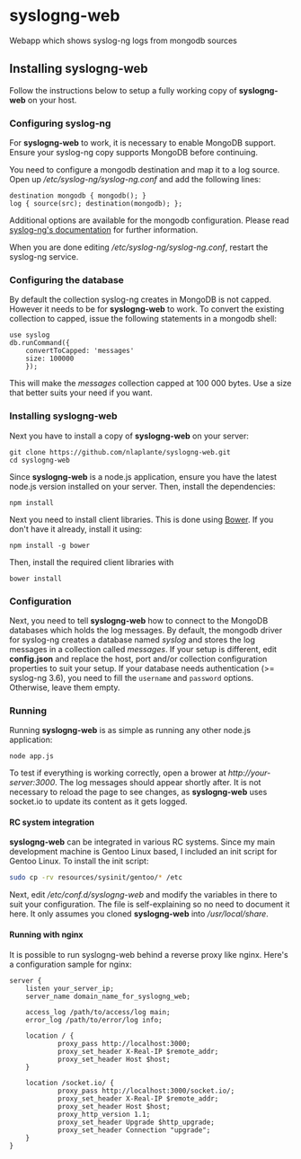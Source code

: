 # syslogng-web

Webapp which shows syslog-ng logs from mongodb sources

## Installing syslogng-web

Follow the instructions below to setup a fully working copy of **syslogng-web** on your host.

### Configuring syslog-ng

For **syslogng-web** to work, it is necessary to enable MongoDB support. Ensure your syslog-ng copy
supports MongoDB before continuing.

You need to configure a mongodb destination and map it to a log source. Open up */etc/syslog-ng/syslog-ng.conf* 
and add the following lines:

```
destination mongodb { mongodb(); }
log { source(src); destination(mongodb); };
```

Additional options are available for the mongodb configuration. Please read 
[syslog-ng's documentation](https://www.balabit.com/sites/default/files/documents/syslog-ng-ose-3.3-guides/en/syslog-ng-ose-v3.3-guide-admin-en/html/configuring_destinations_mongodb.html) 
for further information.

When you are done editing */etc/syslog-ng/syslog-ng.conf*, restart the syslog-ng service.

### Configuring the database

By default the collection syslog-ng creates in MongoDB is not capped. However it needs to be for **syslogng-web** to work. To
convert the existing collection to capped, issue the following statements in a mongodb shell:

```
use syslog
db.runCommand({
    convertToCapped: 'messages'
    size: 100000
    });
```

This will make the *messages* collection capped at 100 000 bytes. Use a size that better suits your need if you want.

### Installing syslogng-web

Next you have to install a copy of **syslogng-web** on your server:

```
git clone https://github.com/nlaplante/syslogng-web.git
cd syslogng-web
```

Since **syslogng-web** is a node.js application, ensure you have the latest node.js version installed on your server. Then,
install the dependencies:

```
npm install
```

Next you need to install client libraries. This is done using [Bower](https://github.com/bower/bower). 
If you don't have it already, install it using:

```
npm install -g bower
```

Then, install the required client libraries with

```
bower install
```

### Configuration

Next, you need to tell **syslogng-web** how to connect to the MongoDB databases which holds the log messages. 
By default, the mongodb driver for syslog-ng creates a database named *syslog* and stores the log messages
in a collection called *messages*. If your setup is different, edit **config.json** and replace the host, 
port and/or collection configuration properties to suit your setup. If your database needs authentication (>= syslog-ng 3.6),
you need to fill the `username` and `password` options. Otherwise, leave them empty.

### Running

Running **syslogng-web** is as simple as running any other node.js application:

```
node app.js
```

To test if everything is working correctly, open a brower at *http://your-server:3000*. The log messages should appear 
shortly after. It is not necessary to reload the page to see changes, as **syslogng-web** uses socket.io to update
its content as it gets logged.

#### RC system integration

**syslogng-web** can be integrated in various RC systems. Since my main development machine is Gentoo Linux based,
I included an init script for Gentoo Linux. To install the init script:

```bash
sudo cp -rv resources/sysinit/gentoo/* /etc
```

Next, edit */etc/conf.d/syslogng-web* and modify the variables in there to suit your configuration. The file is
self-explaining so no need to document it here. It only assumes you cloned **syslogng-web** into */usr/local/share*.

#### Running with nginx

It is possible to run syslogng-web behind a reverse proxy like nginx. Here's a configuration sample for nginx:

```
server {
    listen your_server_ip;
    server_name domain_name_for_syslogng_web;

    access_log /path/to/access/log main;
    error_log /path/to/error/log info;

    location / {
            proxy_pass http://localhost:3000;
            proxy_set_header X-Real-IP $remote_addr;
            proxy_set_header Host $host;
    }

    location /socket.io/ {
            proxy_pass http://localhost:3000/socket.io/;
            proxy_set_header X-Real-IP $remote_addr;
            proxy_set_header Host $host;
            proxy_http_version 1.1;
            proxy_set_header Upgrade $http_upgrade;
            proxy_set_header Connection "upgrade";
    }
}
```

